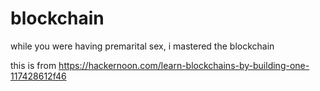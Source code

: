 # blockchain
while you were having premarital sex, i mastered the blockchain

this is from
https://hackernoon.com/learn-blockchains-by-building-one-117428612f46
